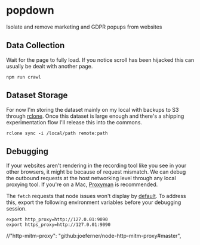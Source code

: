 # popdown
Isolate and remove marketing and GDPR popups from websites

## Data Collection

Wait for the page to fully load. If you notice scroll has been hijacked this can usually be dealt with another page.

```
npm run crawl
```

## Dataset Storage

For now I'm storing the dataset mainly on my local with backups to S3 through [rclone](https://rclone.org/). Once this dataset is large enough and there's a shipping experimentation flow I'll release this into the commons.

```
rclone sync -i /local/path remote:path
```

## Debugging

If your websites aren't rendering in the recording tool like you see in your other browsers, it might be because of request mismatch. We can debug the outbound requests at the host networking level through any local proxying tool. If you're on a Mac, [Proxyman](https://proxyman.io/) is recommended.

The `fetch` requests that node issues won't display by [default](https://github.com/ProxymanApp/Proxyman/issues/236). To address this, export the following environment variables before your debugging session.

```
export http_proxy=http://127.0.01:9090
export https_proxy=http://127.0.01:9090
```

//"http-mitm-proxy": "github:joeferner/node-http-mitm-proxy#master",

